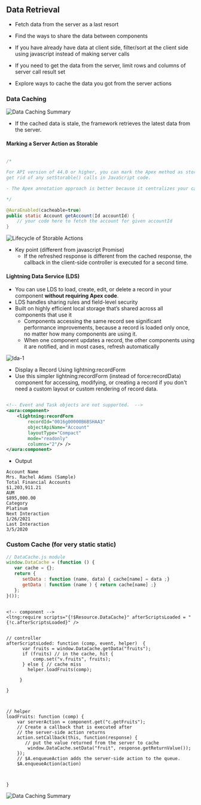 ## Data Retrieval


- Fetch data from the server as a last resort

- Find the ways to share the data between components

- If you have already have data at client side, filter/sort at the client side  using javascript instead of making server calls

- If you need to get the data from the server, limit rows and columns of server call result set

- Explore ways to cache the data you got from the server actions


### Data Caching

![Data Caching Summary](img//data-caching-summary.png)

- If the cached data is stale, the framework retrieves the latest data from the server.

#### Marking a Server Action as Storable

```java

/*

For API version of 44.0 or higher, you can mark the Apex method as storable (cacheable) and 
get rid of any setStorable() calls in JavaScript code.

- The Apex annotation approach is better because it centralizes your caching notation for a method in the Apex class.

*/

@AuraEnabled(cacheable=true)
public static Account getAccount(Id accountId) {
    // your code here to fetch the account for given accountId
}

``` 

![Lifecycle of Storable Actions](https://developer.salesforce.com/docs/resources/img/en-us/224.0?doc_id=dev_guides%2Faura%2Fimages%2Fstorable_action_lifecycle.png&folder=lightning)

- Key point (different from javascript Promise) 
    - If the refreshed response is different from the cached response, the callback in the client-side controller is executed for a second time.


#### Lightning Data Service (LDS)

- You can use LDS to load, create, edit, or delete a record in your component **without requiring Apex code**.
- LDS handles sharing rules and field-level security
- Built on highly efficient local storage that’s shared across all components that use it  
    - Components accessing the same record see significant performance improvements, because a record is loaded only once, no matter how many components are using it. 
    - When one component updates a record, the other components using it are notified, and in most cases, refresh automatically 

![lda-1](img/lds-1.png)

- Display a Record Using lightning:recordForm 
- Use this simpler lightning:recordForm  (instead of force:recordData) component for accessing, modifying, or creating a record if you don't need a custom layout or custom rendering of record data.
```xml

<!-- Event and Task objects are not supported.  -->
<aura:component>
    <lightning:recordForm
        recordId="0016g00000B6BSHAA3"
        objectApiName="Account"
        layoutType="Compact"
        mode="readonly"        
        columns="2"/> />
</aura:component>


```

- Output

```
Account Name
Mrs. Rachel Adams (Sample)
Total Financial Accounts
$1,203,911.21
AUM
$895,000.00
Category
Platinum
Next Interaction
1/26/2021
Last Interaction
3/5/2020

```

### Custom Cache (for very static static)

``` js
// DataCache.js module
window.DataCache = (function () {
   var cache = {};
   return {
      setData : function (name, data) { cache[name] = data ;}
      getData : function (name ) { return cache[name] ;}
   };
}());


```

```

<!-- component -->
<ltng:require scripts="{!$Resource.DataCache}" afterScriptsLoaded = "{!c.afterScriptsLoaded}" />


```



```
// controller
afterScriptsLoded: function (comp, event, helper)  {
      var fruits = window.DataCache.getData("fruits");
      if (fruits) // in the cache, hit {
          comp.set("v.fruits", fruits);
      } else { // cache miss
        helper.loadFruits(comp);

     }

}



```

``` 
// helper
loadFruits: function (comp) {
    var serverAction = component.get("c.getFruits");
    // Create a callback that is executed after
    // the server-side action returns
    action.setCallback(this, function(response) {
       // put the value returned from the server to cache
        window.DataCache.setData("fruit", response.getReturnValue());
    });
    // $A.enqueueAction adds the server-side action to the queue.
    $A.enqueueAction(action)



}

```

![Data Caching Summary](img//data-caching-summary.png)
